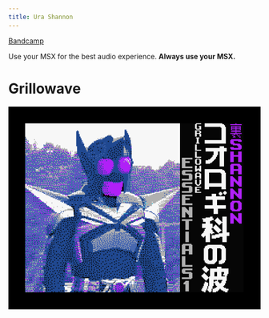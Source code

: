 ```yaml
---
title: Ura Shannon
---
```


[Bandcamp](https://urashannon.bandcamp.com/)



Use your MSX for the best audio experience.
**Always use your MSX.**

# Grillowave

[![Grillowave Essentials 1](src/img/grillo1.png)](http://webmsx.org/?DISKA=https://urashannon.github.io/src/dsk/grillo1.dsk)
